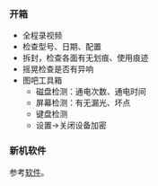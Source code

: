 ### 开箱
- 全程录视频
- 检查型号、日期、配置
- 拆封，检查各面有无划痕、使用痕迹
- 摇晃检查是否有异响
- 图吧工具箱
	- 磁盘检测：通电次数、通电时间
	- 屏幕检测：有无漏光、坏点
	- 键盘检测
	- 设置->关闭设备加密

### 新机软件

参考[软件](./软件.md)。